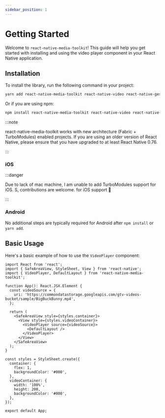 ```yaml
---
sidebar_position: 1
---
```


# Getting Started

Welcome to `react-native-media-toolkit`! This guide will help you get started with installing and using the video player component in your React Native application.

## Installation

To install the library, run the following command in your project:

```bash
yarn add react-native-media-toolkit react-native-video react-native-gesture-handler react-native-reanimated react-native-svg react-native-orientation-director
```

Or if you are using npm:

```bash
npm install react-native-media-toolkit react-native-video react-native-gesture-handler react-native-reanimated react-native-svg react-native-orientation-director
```

:::note

react-native-media-toolkit works with new architecture (Fabric + TurboModules) enabled projects. If you are using an older version of React Native, please ensure that you have upgraded to at least React Native 0.76.

:::


### iOS

:::danger

Due to lack of mac machine, I am unable to add TurboModules support for iOS. S, contributions are welcome. for iOS support 🙏

:::

### Android

No additional steps are typically required for Android after `npm install` or `yarn add`.

## Basic Usage

Here's a basic example of how to use the `VideoPlayer` component:

```tsx
import React from 'react';
import { SafeAreaView, StyleSheet, View } from 'react-native';
import { VideoPlayer, DefaultLayout } from 'react-native-media-toolkit';

function App(): React.JSX.Element {
  const videoSource = {
    uri: 'https://commondatastorage.googleapis.com/gtv-videos-bucket/sample/BigBuckBunny.mp4',
  };

  return (
    <SafeAreaView style={styles.container}>
      <View style={styles.videoContainer}>
        <VideoPlayer source={videoSource}>
          <DefaultLayout />
        </VideoPlayer>
      </View>
    </SafeAreaView>
  );
}

const styles = StyleSheet.create({
  container: {
    flex: 1,
    backgroundColor: '#000',
  },
  videoContainer: {
    width: '100%',
    height: 200,
    backgroundColor: '#000',
  },
});

export default App;
```
